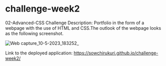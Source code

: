 # challenge-week2
 02-Advanced-CSS Challenge
 Description: Portfolio in the form of a webpage with the use of HTML and CSS.The outlook of the webpage looks as the following screenshot.
 
![Web capture_10-5-2023_183252_](https://github.com/Sowchirukuri/challenge-week2/assets/129994937/8840422d-99cc-49dc-88e9-b1e0c7c21c90)



Link to the deployed application: https://sowchirukuri.github.io/challenge-week2/
